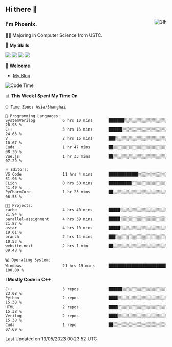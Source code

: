 ## Hi there 👋
<img align="right" alt="GIF" src="https://raw.githubusercontent.com/JoeyBling/JoeyBling/master/pic/pusheencode.gif" />

### I'm Phoenix.

👨‍🎓 Majoring in Computer Science from USTC.

🌟 **My Skills**

![](https://img.shields.io/badge/-Python-3e74a2?style=flat-square&logo=Python&logoColor=fff)
![](https://img.shields.io/badge/-C++-9f62a5?style=flat&logo=cplusplus&logoColor=white)
![](https://img.shields.io/badge/-Linux-185886?style=flat-square&logo=Linux&logoColor=fff)
![](https://img.shields.io/badge/-Rust-ff4136?style=flat-square&logo=Rust&logoColor=fff)

💬 **Welcome**

- [My Blog](https://ysy-phoenix.github.io/)

<!--START_SECTION:waka-->
![Code Time](http://img.shields.io/badge/Code%20Time-152%20hrs%2033%20mins-blue)

📊 **This Week I Spent My Time On** 

```text
🕑︎ Time Zone: Asia/Shanghai

💬 Programming Languages: 
SystemVerilog            6 hrs 10 mins       ███████░░░░░░░░░░░░░░░░░░   28.98 % 
C++                      5 hrs 15 mins       ██████░░░░░░░░░░░░░░░░░░░   24.63 % 
V                        2 hrs 16 mins       ███░░░░░░░░░░░░░░░░░░░░░░   10.67 % 
Cuda                     1 hr 47 mins        ██░░░░░░░░░░░░░░░░░░░░░░░   08.36 % 
Vue.js                   1 hr 33 mins        ██░░░░░░░░░░░░░░░░░░░░░░░   07.29 % 

🔥 Editors: 
VS Code                  11 hrs 4 mins       █████████████░░░░░░░░░░░░   51.96 % 
CLion                    8 hrs 50 mins       ██████████░░░░░░░░░░░░░░░   41.49 % 
PyCharmCore              1 hr 23 mins        ██░░░░░░░░░░░░░░░░░░░░░░░   06.55 % 

🐱‍💻 Projects: 
cache                    4 hrs 40 mins       █████░░░░░░░░░░░░░░░░░░░░   21.94 % 
parallel-assignment      4 hrs 39 mins       █████░░░░░░░░░░░░░░░░░░░░   21.87 % 
astar                    4 hrs 10 mins       █████░░░░░░░░░░░░░░░░░░░░   19.61 % 
branch                   2 hrs 14 mins       ███░░░░░░░░░░░░░░░░░░░░░░   10.53 % 
website-next             2 hrs 1 min         ██░░░░░░░░░░░░░░░░░░░░░░░   09.48 % 

💻 Operating System: 
Windows                  21 hrs 19 mins      █████████████████████████   100.00 % 
```

**I Mostly Code in C++** 

```text
C++                      3 repos             ██████░░░░░░░░░░░░░░░░░░░   23.08 % 
Python                   2 repos             ████░░░░░░░░░░░░░░░░░░░░░   15.38 % 
HTML                     2 repos             ████░░░░░░░░░░░░░░░░░░░░░   15.38 % 
Verilog                  2 repos             ████░░░░░░░░░░░░░░░░░░░░░   15.38 % 
Cuda                     1 repo              ██░░░░░░░░░░░░░░░░░░░░░░░   07.69 % 
```




 Last Updated on 13/05/2023 00:23:52 UTC
<!--END_SECTION:waka-->

<!--
**ysy-phoenix/ysy-phoenix** is a ✨ _special_ ✨ repository because its `README.md` (this file) appears on your GitHub profile.

Here are some ideas to get you started:

- 🔭 I’m currently working on ...
- 🌱 I’m currently learning ...
- 👯 I’m looking to collaborate on ...
- 🤔 I’m looking for help with ...
- 💬 Ask me about ...
- 📫 How to reach me: ...
- 😄 Pronouns: ...
- ⚡ Fun fact: ...
-->
